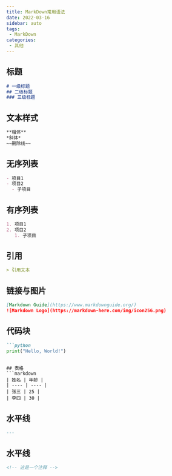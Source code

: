 ```yaml
---
title: MarkDown常用语法
date: 2022-03-16
sidebar: auto
tags: 
 - MarkDown
categories:
 - 其他
---
```


## 标题
```markdown
# 一级标题
## 二级标题
### 三级标题
```
## 文本样式
```markdown
**粗体**
*斜体*
~~删除线~~
```
## 无序列表
```markdown
- 项目1
- 项目2
  - 子项目
```
## 有序列表
```markdown
1. 项目1
2. 项目2
   1. 子项目
```

## 引用
```markdown
> 引用文本
```

## 链接与图片
```markdown
[Markdown Guide](https://www.markdownguide.org/)
![Markdown Logo](https://markdown-here.com/img/icon256.png)
```

## 代码块
```markdown
```python
print("Hello, World!")
```
```

## 表格
```markdown
| 姓名 | 年龄 |
| ---- | ---- |
| 张三 | 25 |
| 李四 | 30 |
```

## 水平线
```markdown
---
```

## 水平线
```markdown
<!-- 这是一个注释 -->
```
